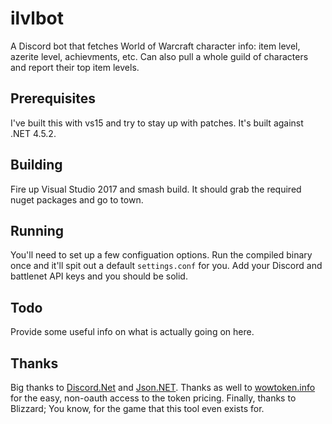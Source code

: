 # ilvlbot
A Discord bot that fetches World of Warcraft character info: item level, azerite level, achievments, etc. Can also pull a whole guild of characters and report their top item levels.

## Prerequisites

I've built this with vs15 and try to stay up with patches. It's built against .NET 4.5.2.

## Building

Fire up Visual Studio 2017 and smash build. It should grab the required nuget packages and go to town.

## Running

You'll need to set up a few configuation options. Run the compiled binary once and it'll spit out a default `settings.conf` for you. Add your Discord and battlenet API keys and you should be solid.

## Todo

Provide some useful info on what is actually going on here.

## Thanks

Big thanks to [Discord.Net](https://github.com/RogueException/Discord.Net) and [Json.NET](https://github.com/JamesNK/Newtonsoft.Json). Thanks as well to [wowtoken.info](https://wowtoken.info) for the easy, non-oauth access to the token pricing. Finally, thanks to Blizzard; You know, for the game that this tool even exists for.
